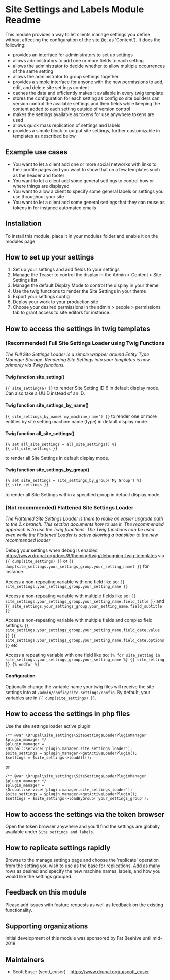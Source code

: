 
# Site Settings and Labels Module Readme

This module provides a way to let clients manage settings you define without
affecting the configuration of the site (ie, as 'Content'). It does the
following:

- provides an interface for administrators to set up settings
- allows administrators to add one or more fields to each setting
- allows the administrator to decide whether to allow multiple occurrences
  of the same setting
- allows the administrator to group settings together
- provides a simple interface for anyone with the new permissions to add, edit,
  and delete site settings content
- caches the data and efficiently makes it available in every twig template
- stores the configuration for each setting as config so site builders can
  version control the available settings and their fields while keeping the
  content added to each setting outside of version control
- makes the settings available as tokens for use anywhere tokens are used
- allows quick mass replication of settings and labels
- provides a simple block to output site settings, further customizable in
  templates as described below

## Example use cases

- You want to let a client add one or more social networks with links to
  their profile pages and you want to show that on a few templates such as the
  header and footer
- You want to let a client add some general settings to control how or where
  things are displayed
- You want to allow a client to specify some general labels or settings you use
  throughout your site
- You want to let a client add some general settings that they can reuse as
  tokens in for instance automated emails

## Installation

To install this module, place it in your modules folder and enable it on the
modules page.

## How to set up your settings

1. Set up your settings and add fields to your settings
2. Manage the Teaser to control the display in the Admin > Content > Site Settings list
3. Manage the default Display Mode to control the display in your theme
4. Use the twig functions to render the Site Settings in your theme
5. Export your settings config
6. Deploy your work to your production site
7. Choose your desired permissions in the admin > people > permissions tab to
   grant access to site editors for instance.

## How to access the settings in twig templates

### (Recommended) Full Site Settings Loader using Twig Functions

_The Full Site Settings Loader is a simple wrapper around Entity Type Manager Storage. Rendering Site Settings into your templates is now primarily via Twig functions._

#### Twig function site_setting()
`{{ site_setting(6) }}` to render Site Setting ID 6 in default display mode. Can also take a UUID instead of an ID.

#### Twig function site_settings_by_name()
`{{ site_settings_by_name('my_machine_name') }}` to render one or more entities by site setting machine name (type) in default display mode.

#### Twig function all_site_settings()
```twig
{% set all_site_settings = all_site_settings() %}
{{ all_site_settings }}
```
to render all Site Settings in default display mode.

#### Twig function site_settings_by_group()
```twig
{% set site_settings = site_settings_by_group('My Group') %}
{{ site_settings }}
```
to render all Site Settings within a specified group in default display mode.

### (Not recommended) Flattened Site Settings Loader

_The Flattened Site Settings Loader is there to make an easier upgrade path to the 2.x branch. This section documents how to use it. The recommended approach is to use the Twig functions. The Twig functions can be used even while the Flattened Loader is active allowing a transition to the new recommended loader_

Debug your settings when debug is enabled <https://www.drupal.org/docs/8/theming/twig/debugging-twig-templates>
via `{{ dump(site_settings) }}` or `{{ dump(site_settings.your_settings_group.your_setting_name) }}` for instance.

Access a non-repeating variable with one field like so:
`{{ site_settings.your_settings_group.your_setting_name }}`

Access a non-repeating variable with multiple fields like so:
`{{ site_settings.your_settings_group.your_setting_name.field_title }}` and
`{{ site_settings.your_settings_group.your_setting_name.field_subtitle }}`

Access a non-repeating variable with multiple fields and complex field settings:
`{{ site_settings.your_settings_group.your_setting_name.field_date.value }}`
`{{ site_settings.your_settings_group.your_setting_name.field_date.options }}` etc

Access a repeating variable with one field like so:
`{% for site_setting in site_settings.your_settings_group.your_setting_name %}
{{ site_setting }}
{% endfor %}`

#### Configuration

Optionally change the variable name your twig files will receive the site settings into at
`/admin/config/site-settings/config`. By default, your variables are in `{{ dump(site_settings) }}`.

## How to access the settings in php files

Use the site settings loader active plugin:
```
/** @var \Drupal\site_settings\SiteSettingsLoaderPluginManager $plugin_manager */
$plugin_manager = \Drupal::service('plugin.manager.site_settings_loader');
$site_settings = $plugin_manager->getActiveLoaderPlugin();
$settings = $site_settings->loadAll();
```
or
```
/** @var \Drupal\site_settings\SiteSettingsLoaderPluginManager $plugin_manager */
$plugin_manager = \Drupal::service('plugin.manager.site_settings_loader');
$site_settings = $plugin_manager->getActiveLoaderPlugin();
$settings = $site_settings->loadByGroup('your_settings_group');
```

## How to access the settings via the token browser

Open the token browser anywhere and you'll find the settings are globally
available under `Site settings and labels`.

## How to replicate settings rapidly

Browse to the manage settings page and choose the 'replicate' operation
from the setting you wish to use as the base for replications. Add as
many rows as desired and specify the new machine names, labels, and
how you would like the settings grouped.

## Feedback on this module

Please add issues with feature requests as well as feedback on the existing
functionality.

## Supporting organizations

Initial development of this module was sponsored by Fat Beehive until mid-2018.

## Maintainers

- Scott Euser (scott_euser) - <https://www.drupal.org/u/scott_euser>
